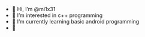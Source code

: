 - 👋 Hi, I’m @mi1x31
- 👀 I’m interested in c++ programming
- 🌱 I’m currently learning basic android programming
- 💞️ 
<!---
mi1x31/mi1x31 is a ✨ special ✨ repository because its `README.md` (this file) appears on your GitHub profile.
You can click the Preview link to take a look at your changes.
--->
